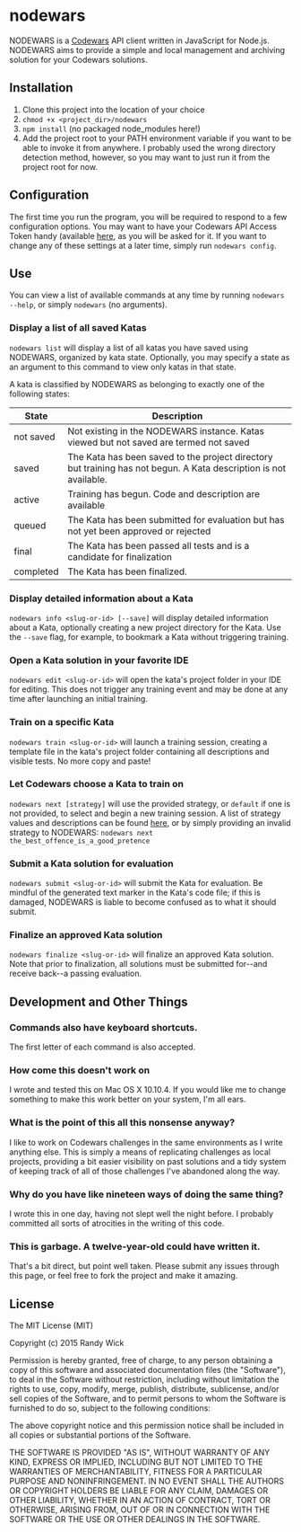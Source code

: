 # nodewars
NODEWARS is a [Codewars](https://www.codewars.com) API client written in JavaScript for Node.js.  NODEWARS aims to provide a simple and local management and archiving solution for your Codewars solutions.

## Installation
1. Clone this project into the location of your choice
2. ```chmod +x <project_dir>/nodewars```
3. ```npm install``` (no packaged node_modules here!)
4. Add the project root to your PATH environment variable if you want to be able to invoke it from anywhere.  I probably used the wrong directory detection method, however, so you may want to just run it from the project root for now.

## Configuration
The first time you run the program, you will be required to respond to a few configuration options.  You may want to have your Codewars API Access Token handy (available [here](https://www.codewars.com/users/edit), as you will be asked for it.  If you want to change any of these settings at a later time, simply run ```nodewars config```.

## Use
You can view a list of available commands at any time by running ```nodewars --help```, or simply ```nodewars``` (no arguments).

### Display a list of all saved Katas
```nodewars list``` will display a list of all katas you have saved using NODEWARS, organized by kata state.  Optionally, you may specify a state as an argument to this command to view only katas in that state.

A kata is classified by NODEWARS as belonging to exactly one of the following states:

| State       | Description                                                                                                        |
| ----------- | ------------------------------------------------------------------------------------------------------------------ |
| not saved   | Not existing in the NODEWARS instance.  Katas viewed but not saved are termed not saved                            |
| saved       | The Kata has been saved to the project directory but training has not begun.  A Kata description is not available. |
| active      | Training has begun.  Code and description are available                                                            |
| queued      | The Kata has been submitted for evaluation but has not yet been approved or rejected                               |
| final       | The Kata has been passed all tests and is a candidate for finalization                                             |
| completed   | The Kata has been finalized.                                                                                       |

### Display detailed information about a Kata
```nodewars info <slug-or-id> [--save]``` will display detailed information about a Kata, optionally creating a new project directory for the Kata.  Use the ```--save``` flag, for example, to bookmark a Kata without triggering training.
 
### Open a Kata solution in your favorite IDE
```nodewars edit <slug-or-id>``` will open the kata's project folder in your IDE for editing.  This does not trigger any training event and may be done at any time after launching an initial training.

### Train on a specific Kata
```nodewars train <slug-or-id>``` will launch a training session, creating a template file in the kata's project folder containing all descriptions and visible tests.  No more copy and paste!

### Let Codewars choose a Kata to train on
```nodewars next [strategy]``` will use the provided strategy, or ```default``` if one is not provided, to select and begin a new training session.
A list of strategy values and descriptions can be found [here](http://dev.codewars.com/#post-train-next-code-challenge), or by simply providing an invalid strategy to NODEWARS: ```nodewars next the_best_offence_is_a_good_pretence```

### Submit a Kata solution for evaluation
```nodewars submit <slug-or-id>``` will submit the Kata for evaluation.  Be mindful of the generated text marker in the Kata's code file; if this is damaged, NODEWARS is liable to become confused as to what it should submit.

### Finalize an approved Kata solution
```nodewars finalize <slug-or-id>``` will finalize an approved Kata solution.  Note that prior to finalization, all solutions must be submitted for--and receive back--a passing evaluation.

## Development and Other Things

### Commands also have keyboard shortcuts.
The first letter of each command is also accepted.

### How come this doesn't work on <insert platform>
I wrote and tested this on Mac OS X 10.10.4.  If you would like me to change something to make this work better on your system, I'm all ears.

### What is the point of this all this nonsense anyway?
I like to work on Codewars challenges in the same environments as I write anything else.  This is simply a means of replicating challenges as local projects, providing a bit easier visibility on past solutions and a tidy system of keeping track of all of those challenges I've abandoned along the way.

### Why do you have like nineteen ways of doing the same thing?
I wrote this in one day, having not slept well the night before.  I probably committed all sorts of atrocities in the writing of this code.

### This is garbage.  A twelve-year-old could have written it.
That's a bit direct, but point well taken.  Please submit any issues through this page, or feel free to fork the project and make it amazing.

## License
The MIT License (MIT)

Copyright (c) 2015 Randy Wick

Permission is hereby granted, free of charge, to any person obtaining a copy
of this software and associated documentation files (the "Software"), to deal
in the Software without restriction, including without limitation the rights
to use, copy, modify, merge, publish, distribute, sublicense, and/or sell
copies of the Software, and to permit persons to whom the Software is
furnished to do so, subject to the following conditions:

The above copyright notice and this permission notice shall be included in
all copies or substantial portions of the Software.

THE SOFTWARE IS PROVIDED "AS IS", WITHOUT WARRANTY OF ANY KIND, EXPRESS OR
IMPLIED, INCLUDING BUT NOT LIMITED TO THE WARRANTIES OF MERCHANTABILITY,
FITNESS FOR A PARTICULAR PURPOSE AND NONINFRINGEMENT. IN NO EVENT SHALL THE
AUTHORS OR COPYRIGHT HOLDERS BE LIABLE FOR ANY CLAIM, DAMAGES OR OTHER
LIABILITY, WHETHER IN AN ACTION OF CONTRACT, TORT OR OTHERWISE, ARISING FROM,
OUT OF OR IN CONNECTION WITH THE SOFTWARE OR THE USE OR OTHER DEALINGS IN
THE SOFTWARE.

